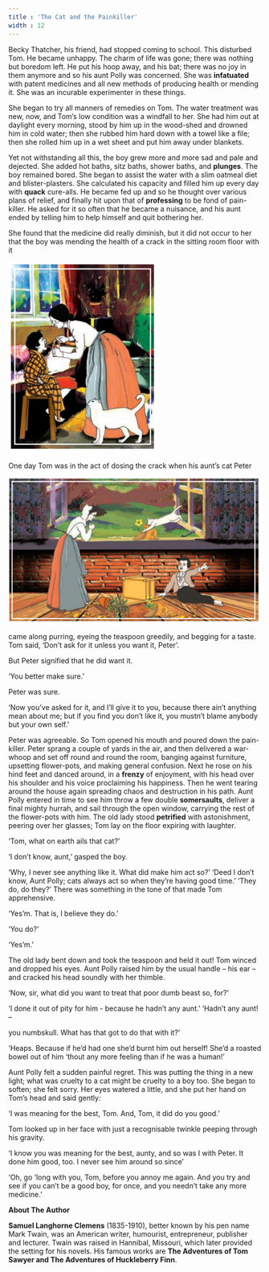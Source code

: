 ```yaml
---
title : 'The Cat and the Painkiller'
width : 12
---
```



Becky Thatcher, his friend, had stopped coming to school. This disturbed Tom. He became unhappy. The charm of life was gone; there was nothing but boredom left. He put his hoop away, and his bat; there was no joy in them anymore and so his aunt Polly was concerned. She was **infatuated** with patent medicines and all new methods of producing health or mending it. She was an incurable experimenter in these things. 

She began to try all manners of remedies on Tom. The water treatment was new, now, and Tom’s low condition was a windfall to her. She had him out at daylight every morning, stood by him up in the wood-shed and drowned him in cold water; then she rubbed him hard down with a towel like a file; then she rolled him up in a wet sheet and put him away under blankets. 

Yet not withstanding all this, the boy grew more and more sad and pale and dejected. She added hot baths, sitz baths, shower baths, and **plunges**. The boy remained bored. She began to assist the water with a slim oatmeal diet and blister-plasters. She calculated his capacity and filled him up every day with **quack** cure-alls. He became fed up and so he thought over various plans of relief, and finally hit upon that of **professing** to be fond of pain-killer. He asked for it so often that he became a nuisance, and his aunt ended by telling him to help himself and quit bothering her.

 She found that the medicine did really diminish, but it did not occur to her that the boy was mending the health of a crack in the sitting room floor with it

![](14.png)

One day Tom was in the act of dosing the crack when his aunt’s cat Peter

![](15.png)

came along purring, eyeing the teaspoon greedily, and begging for a taste. Tom said, ‘Don’t ask for it unless you want it, Peter’.

 But Peter signified that he did want it.

 ‘You better make sure.’

 Peter was sure.

 ‘Now you’ve asked for it, and I’ll give it to you, because there ain’t anything mean about me; but if you find you don’t like it, you mustn’t blame anybody but your own self.’ 

Peter was agreeable. So Tom opened his mouth and poured down the pain-killer. Peter sprang a couple of yards in the air, and then delivered a war-whoop and set off round and round the room, banging against furniture, upsetting flower-pots, and making general confusion. Next he rose on his hind feet and danced around, in a **frenzy** of enjoyment, with  his head over his shoulder and his voice proclaiming his happiness. Then he went tearing around the house again spreading chaos and destruction in his path. Aunt Polly entered in time to see him throw a few double **somersaults**, deliver a final mighty hurrah, and sail through the open window, carrying the rest of the flower-pots with him. The old lady stood **petrified** with astonishment, peering over her glasses; Tom lay on the floor expiring with laughter.

 ‘Tom, what on earth ails that cat?’

 ‘I don’t know, aunt,’ gasped the boy. 



‘Why, I never see anything like it. What did make him act so?’ ‘Deed I don’t know, Aunt Polly; cats always act so when they’re having good time.’ ‘They do, do they?’ There was something in the tone of that made Tom apprehensive.

‘Yes’m. That is, I believe they do.’



 ‘You do?’

 ‘Yes’m.’ 

The old lady bent down and took the teaspoon and held it out! Tom winced and dropped his eyes. Aunt Polly raised him by the usual handle – his ear – and cracked his head soundly with her thimble. 


‘Now, sir, what did you want to treat that poor dumb beast so, for?’

 ‘I done it out of pity for him - because he hadn’t any aunt.’ ‘Hadn’t any aunt! –

 you numbskull. What has that got to do that with it?’ 

‘Heaps. Because if he’d had one she’d burnt him out herself! She’d a roasted bowel out of him ‘thout any more feeling than if he was a human!’ 

Aunt Polly felt a sudden painful regret. This was putting the thing in a new light; what was cruelty to a cat might be cruelty to a boy too. She began to soften; she felt sorry. Her eyes watered a little, and she put her hand on Tom’s head and said gently: 

‘I was meaning for the best, Tom. And, Tom, it did do you good.’ 

Tom looked up in her face with just a recognisable twinkle peeping through his gravity.

 ‘I know you was meaning for the best, aunty, and so was I with Peter. It done him good, too. I never see him around so since’

 ‘Oh, go ‘long with you, Tom, before you annoy me again. And you try and see if you can’t be a good boy, for once, and you needn’t take any more medicine.’

 **About The Author**

**Samuel Langhorne Clemens** (1835-1910), better known by his pen name Mark Twain, was an American writer, humourist, entrepreneur, publisher and lecturer. Twain was raised in Hannibal, Missouri, which later provided the setting for his novels. His famous works are **The Adventures of Tom Sawyer and The Adventures of Huckleberry Finn**.
